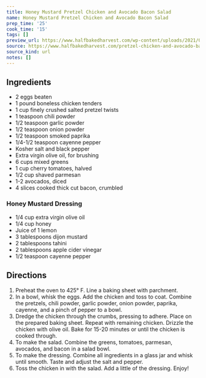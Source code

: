 ```yaml
---
title: Honey Mustard Pretzel Chicken and Avocado Bacon Salad
name: Honey Mustard Pretzel Chicken and Avocado Bacon Salad
prep_time: '25'
cook_time: '15'
tags: []
preview_url: https://www.halfbakedharvest.com/wp-content/uploads/2021/04/Honey-Mustard-Pretzel-Chicken-and-Avocado-Bacon-Salad-5-500x500.jpg
source: https://www.halfbakedharvest.com/pretzel-chicken-and-avocado-bacon-salad/
source_kind: url
notes: []
---
```


## Ingredients
- 2  eggs beaten
- 1 pound boneless chicken tenders
- 1 cup finely crushed salted pretzel twists
- 1 teaspoon chili powder
- 1/2 teaspoon garlic powder
- 1/2 teaspoon onion powder
- 1/2 teaspoon smoked paprika
- 1/4-1/2 teaspoon cayenne pepper
- Kosher salt and black pepper
- Extra virgin olive oil, for brushing
- 6 cups mixed greens
- 1 cup cherry tomatoes, halved
- 1/2 cup shaved parmesan
- 1-2  avocados, diced
- 4 slices cooked thick cut bacon, crumbled

### Honey Mustard Dressing 
- 1/4 cup extra virgin olive oil
- 1/4 cup honey
- Juice of 1 lemon
- 3 tablespoons dijon mustard
- 2 tablespoons tahini
- 2 tablespoons apple cider vinegar
- 1/2 teaspoon cayenne pepper


## Directions
1. Preheat the oven to 425° F. Line a baking sheet with parchment.
2. In a bowl, whisk the eggs. Add the chicken and toss to coat. Combine the pretzels, chili powder, garlic powder, onion powder, paprika, cayenne, and a pinch of pepper to a bowl.
3. Dredge the chicken through the crumbs, pressing to adhere. Place on the prepared baking sheet. Repeat with remaining chicken. Drizzle the chicken with olive oil. Bake for 15-20 minutes or until the chicken is cooked through.
4. To make the salad. Combine the greens, tomatoes, parmesan, avocados, and bacon in a salad bowl.
5. To make the dressing. Combine all ingredients in a glass jar and whisk until smooth. Taste and adjust the salt and pepper.
6. Toss the chicken in with the salad. Add a little of the dressing. Enjoy!
